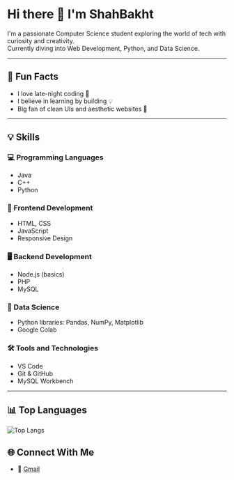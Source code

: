 # Hi there 👋 I'm ShahBakht

I'm a passionate Computer Science student exploring the world of tech with curiosity and creativity.  
Currently diving into Web Development, Python, and Data Science.

---

## 🌟 Fun Facts

- I love late-night coding 🌙  
- I believe in learning by building 💡  
- Big fan of clean UIs and aesthetic websites 🎨  

---

## 💡 Skills

### 💻 Programming Languages
- Java  
- C++  
- Python  

### 🎨 Frontend Development
- HTML, CSS  
- JavaScript  
- Responsive Design  

### 🖥️ Backend Development
- Node.js (basics)  
- PHP  
- MySQL  

### 🚀 Data Science
- Python libraries: Pandas, NumPy, Matplotlib  
- Google Colab  

### 🛠️ Tools and Technologies
- VS Code  
- Git & GitHub  
- MySQL Workbench  

---
## 📊 Top Languages
![Top Langs](https://github-readme-stats.vercel.app/api/top-langs/?username=shahbakht-jalil&layout=compact&langs_count=6&theme=dark)

## 🌐 Connect With Me
- 📧 [Gmail](mailto:shahbakht.587@gmail.com) 
